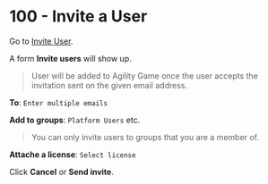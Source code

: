 # 100 - Invite a User

Go to [Invite User]().

A form **Invite users** will show up.

> User will be added to Agility Game once the user accepts the invitation sent on the given email address.

**To**: ```Enter multiple emails```

**Add to groups**: ```Platform Users``` etc.

> You can only invite users to groups that you are a member of.

**Attache a license**: ```Select license```

Click **Cancel** or **Send invite**.
